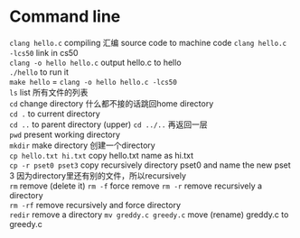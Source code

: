 # Command line
`clang hello.c` compiling 汇编  source code to machine code
`clang hello.c -lcs50` link in cs50  
`clang -o hello hello.c` output hello.c to hello  
`./hello` to run it  
`make hello` = `clang -o hello hello.c -lcs50`  
`ls` list 所有文件的列表  
`cd` change directory 什么都不接的话跳回home directory  
`cd .` to current directory  
`cd ..` to parent directory (upper) `cd ../..` 再返回一层  
`pwd` present working directory  
`mkdir` make directory 创建一个directory  
`cp hello.txt hi.txt` copy hello.txt name as hi.txt  
`cp -r pset0 pset3` copy recursively directory pset0 and name the new pset 3 因为directory里还有别的文件，所以recursively  
`rm` remove (delete it) 
`rm -f` force remove
`rm -r` remove recursively a directory  
`rm -rf` remove recursively and force directory  
`redir` remove a directory
`mv greddy.c greedy.c` move (rename) greddy.c to greedy.c  
